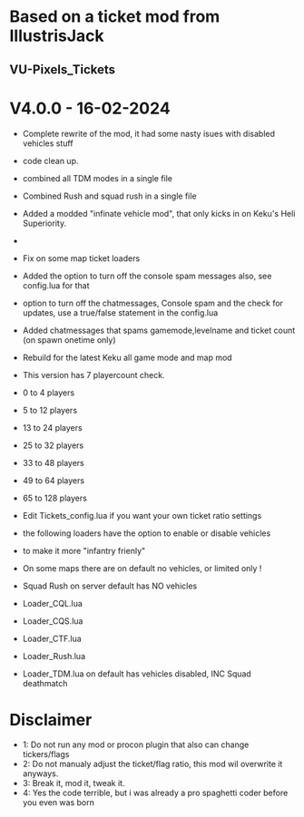 # Based on a ticket mod from IllustrisJack
## VU-Pixels_Tickets

# V4.0.0 - 16-02-2024
- Complete rewrite of the mod, it had some nasty isues with disabled vehicles stuff
- code clean up.
- combined all TDM modes in a single file
- Combined Rush and squad rush in a single file
- Added a modded "infinate vehicle mod", that only kicks in on Keku's Heli Superiority.
-
- Fix on some map ticket loaders
- Added the option to turn off the console spam messages also, see config.lua for that
- option to turn off the chatmessages, Console spam and the check for updates, use a true/false statement in the config.lua
- Added chatmessages that spams gamemode,levelname and ticket count (on spawn onetime only)
- Rebuild for the latest Keku all game mode and map mod

- This version has 7 playercount check.
-  0 to 4 players
-  5 to 12 players
-  13 to 24 players
-  25 to 32 players
-  33 to 48 players
-  49 to 64 players
-  65 to 128 players

- Edit Tickets_config.lua if you want your own ticket ratio settings
- the following loaders have the option to enable or disable vehicles
- to make it more "infantry frienly"
- On some maps there are on default no vehicles, or limited only !
- Squad Rush on server default has NO vehicles
- Loader_CQL.lua
- Loader_CQS.lua
- Loader_CTF.lua
- Loader_Rush.lua

- Loader_TDM.lua on default has vehicles disabled, INC Squad deathmatch

# Disclaimer
- 1: Do not run any mod or procon plugin that also can change tickers/flags
- 2: Do not manualy adjust the ticket/flag ratio, this mod wil overwrite it anyways.
- 3: Break it, mod it, tweak it.
- 4: Yes the code terrible, but i was already a pro spaghetti coder before you even was born
